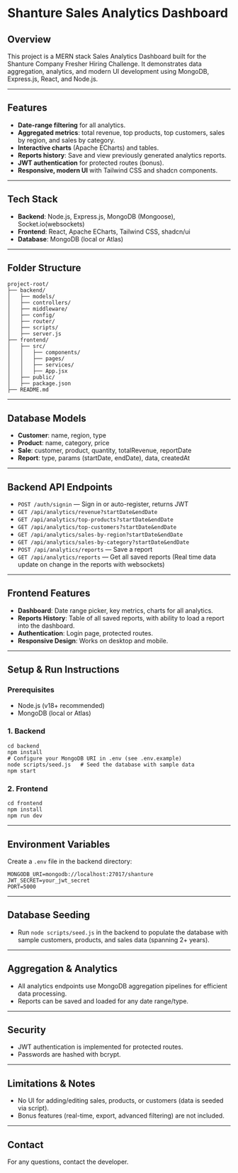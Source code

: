 # Shanture Sales Analytics Dashboard

## Overview
This project is a MERN stack Sales Analytics Dashboard built for the Shanture Company Fresher Hiring Challenge. It demonstrates data aggregation, analytics, and modern UI development using MongoDB, Express.js, React, and Node.js.

---

## Features
- **Date-range filtering** for all analytics.
- **Aggregated metrics**: total revenue, top products, top customers, sales by region, and sales by category.
- **Interactive charts** (Apache ECharts) and tables.
- **Reports history**: Save and view previously generated analytics reports.
- **JWT authentication** for protected routes (bonus).
- **Responsive, modern UI** with Tailwind CSS and shadcn components.

---

## Tech Stack
- **Backend**: Node.js, Express.js, MongoDB (Mongoose), Socket.io(websockets)
- **Frontend**: React, Apache ECharts, Tailwind CSS, shadcn/ui
- **Database**: MongoDB (local or Atlas)

---

## Folder Structure
```
project-root/
├── backend/
│   ├── models/
│   ├── controllers/
│   ├── middleware/
│   ├── config/
│   ├── router/
│   ├── scripts/
│   ├── server.js
├── frontend/
│   ├── src/
│   │   ├── components/
│   │   ├── pages/
│   │   ├── services/
│   │   ├── App.jsx
│   ├── public/
│   ├── package.json
├── README.md
```

---

## Database Models
- **Customer**: name, region, type
- **Product**: name, category, price
- **Sale**: customer, product, quantity, totalRevenue, reportDate
- **Report**: type, params (startDate, endDate), data, createdAt

---

## Backend API Endpoints
- `POST /auth/signin` — Sign in or auto-register, returns JWT
- `GET /api/analytics/revenue?startDate&endDate`
- `GET /api/analytics/top-products?startDate&endDate`
- `GET /api/analytics/top-customers?startDate&endDate`
- `GET /api/analytics/sales-by-region?startDate&endDate`
- `GET /api/analytics/sales-by-category?startDate&endDate`
- `POST /api/analytics/reports` — Save a report 
- `GET /api/analytics/reports` — Get all saved reports (Real time data update on change in the reports with websockets)

---

## Frontend Features
- **Dashboard**: Date range picker, key metrics, charts for all analytics.
- **Reports History**: Table of all saved reports, with ability to load a report into the dashboard.
- **Authentication**: Login page, protected routes.
- **Responsive Design**: Works on desktop and mobile.

---

## Setup & Run Instructions
### Prerequisites
- Node.js (v18+ recommended)
- MongoDB (local or Atlas)

### 1. Backend
```
cd backend
npm install
# Configure your MongoDB URI in .env (see .env.example)
node scripts/seed.js   # Seed the database with sample data
npm start
```

### 2. Frontend
```
cd frontend
npm install
npm run dev
```

---

## Environment Variables
Create a `.env` file in the backend directory:
```
MONGODB_URI=mongodb://localhost:27017/shanture
JWT_SECRET=your_jwt_secret
PORT=5000
```

---

## Database Seeding
- Run `node scripts/seed.js` in the backend to populate the database with sample customers, products, and sales data (spanning 2+ years).

---

## Aggregation & Analytics
- All analytics endpoints use MongoDB aggregation pipelines for efficient data processing.
- Reports can be saved and loaded for any date range/type.

---

## Security
- JWT authentication is implemented for protected routes.
- Passwords are hashed with bcrypt.

---

## Limitations & Notes
- No UI for adding/editing sales, products, or customers (data is seeded via script).
- Bonus features (real-time, export, advanced filtering) are not included.

---

## Contact
For any questions, contact the developer.
